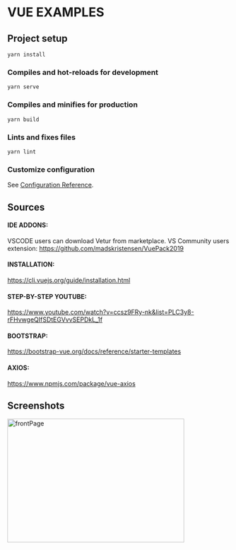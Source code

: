 # VUE EXAMPLES

## Project setup
```
yarn install
```

### Compiles and hot-reloads for development
```
yarn serve
```

### Compiles and minifies for production
```
yarn build
```

### Lints and fixes files
```
yarn lint
```

### Customize configuration
See [Configuration Reference](https://cli.vuejs.org/config/).



## Sources
#### IDE ADDONS:
VSCODE users can download Vetur from marketplace.
VS Community users extension: https://github.com/madskristensen/VuePack2019

#### INSTALLATION:
https://cli.vuejs.org/guide/installation.html

#### STEP-BY-STEP YOUTUBE:
https://www.youtube.com/watch?v=ccsz9FRy-nk&list=PLC3y8-rFHvwgeQIfSDtEGVvvSEPDkL_1f

#### BOOTSTRAP:
https://bootstrap-vue.org/docs/reference/starter-templates

#### AXIOS:
https://www.npmjs.com/package/vue-axios


## Screenshots
<a data-flickr-embed="true" href="https://www.flickr.com/photos/55156353@N07/51686444231/in/dateposted-public/" title="frontPage"><img src="https://live.staticflickr.com/65535/51686444231_f8de892e8a_w.jpg" width="400" height="280" alt="frontPage"></a>